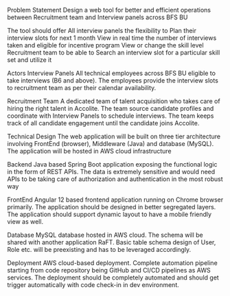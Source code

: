 Problem Statement
Design a web tool for better and efficient operations between Recruitment team and Interview panels across BFS BU

The tool should offer 
All interview panels the flexibility to
Plan their interview slots for next 1 month
View in real time the number of interviews taken and eligible for incentive program
View or change the skill level
Recruitment team to be able to 
Search an interview slot for a particular skill set and utilize it

Actors
Interview Panels
All technical employees across BFS BU eligible to take interviews (B6 and above). The employees provide the interview slots to recruitment team as per their calendar availability. 

Recruitment Team
A dedicated team of talent acquisition who takes care of hiring the right talent in Accolite. The team source candidate profiles and coordinate with Interview Panels to schedule interviews. The team keeps track of all candidate engagement until the candidate joins Accolite.


Technical Design
The web application will be built on three tier architecture involving FrontEnd (browser), Middleware (Java) and database (MySQL). The application will be hosted in AWS cloud infrastructure

Backend
Java based Spring Boot application exposing the functional logic in the form of REST APIs. The data is extremely sensitive and would need APIs to be taking care of authorization and authentication in the most robust way

FrontEnd
Angular 12 based frontend application running on Chrome browser primarily. The application should be designed in better segregated layers. The application should support dynamic layout to have a mobile friendly view as well. 

Database
MySQL database hosted in AWS cloud. The schema will be shared with another application RaFT. Basic table schema design of User, Role etc. will be preexisting and has to be leveraged accordingly.

Deployment
AWS cloud-based deployment. Complete automation pipeline starting from code repository being GitHub and CI/CD pipelines as AWS services. The deployment should be completely automated and should get trigger automatically with code check-in in dev environment.




